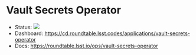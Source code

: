 # Vault Secrets Operator

- Status: ![](https://cd.roundtable.lsst.codes/api/badge?name=vault-secrets-operator)
- Dashboard: https://cd.roundtable.lsst.codes/applications/vault-secrets-operator
- Docs: https://roundtable.lsst.io/ops/vault-secrets-operator
